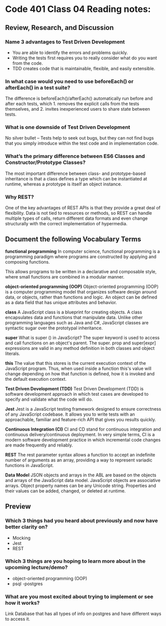 # Code 401 Class 04 Reading notes:

## Review, Research, and Discussion

### Name 3 advantages to Test Driven Development
- You are able to identify the errors and problems quickly.
- Writing the tests first requires you to really consider what do you want from the code.
- TDD creates code that is maintainable, flexible, and easily extensible.

### In what case would you need to use beforeEach() or afterEach() in a test suite?
The difference is beforeEach()/afterEach() automatically run before and after each tests, which 1. removes the explicit calls from the tests themselves, and 2. invites inexperienced users to share state between tests.
### What is one downside of Test Driven Development
No silver bullet – Tests help to seek out bugs, but they can not find bugs that you simply introduce within the test code and in implementation code.
### What’s the primary difference between ES6 Classes and Constructor/Prototype Classes?
 The most important difference between class- and prototype-based inheritance is that a class defines a type which can be instantiated at runtime, whereas a prototype is itself an object instance.
### Why REST?
One of the key advantages of REST APIs is that they provide a great deal of flexibility. Data is not tied to resources or methods, so REST can handle multiple types of calls, return different data formats and even change structurally with the correct implementation of hypermedia.
## Document the following Vocabulary Terms


**functional programming**
In computer science, functional programming is a programming paradigm where programs are constructed by applying and composing functions.

This allows programs to be written in a declarative and composable style, where small functions are combined in a modular manner.

**object-oriented programming (OOP)**
Object-oriented programming (OOP) is a computer programming model that organizes software design around data, or objects, rather than functions and logic. An object can be defined as a data field that has unique attributes and behavior.

**class**
A JavaScript class is a blueprint for creating objects. A class encapsulates data and functions that manipulate data. Unlike other programming languages such as Java and C#, JavaScript classes are syntactic sugar over the prototypal inheritance.

**super**
What is super () in JavaScript?
The super keyword is used to access and call functions on an object's parent. The super. prop and super[expr] expressions are valid in any method definition in both classes and object literals.

**this**
The value that this stores is the current execution context of the JavaScript program. Thus, when used inside a function this's value will change depending on how that function is defined, how it is invoked and the default execution context.

**Test Driven Development (TDD)**
Test Driven Development (TDD) is software development approach in which test cases are developed to specify and validate what the code will do.

**Jest**
Jest is a JavaScript testing framework designed to ensure correctness of any JavaScript codebase. It allows you to write tests with an approachable, familiar and feature-rich API that gives you results quickly.

**Continuous Integration (CI)**
CI and CD stand for continuous integration and continuous delivery/continuous deployment. In very simple terms, CI is a modern software development practice in which incremental code changes are made frequently and reliably.

**REST**
The rest parameter syntax allows a function to accept an indefinite number of arguments as an array, providing a way to represent variadic functions in JavaScript.

**Data Model**
JSON objects and arrays in the ABL are based on the objects and arrays of the JavaScript data model. JavaScript objects are associative arrays. Object property names can be any Unicode string. Properties and their values can be added, changed, or deleted at runtime.

## Preview


### Which 3 things had you heard about previously and now have better clarity on?
- Mocking
- Jest
- REST
### Which 3 things are you hoping to learn more about in the upcoming lecture/demo?
- object-oriented programming (OOP)
- psql
-postgres
### What are you most excited about trying to implement or see how it works?
Link Database that has all types of info on postgres and have different ways to access it.
